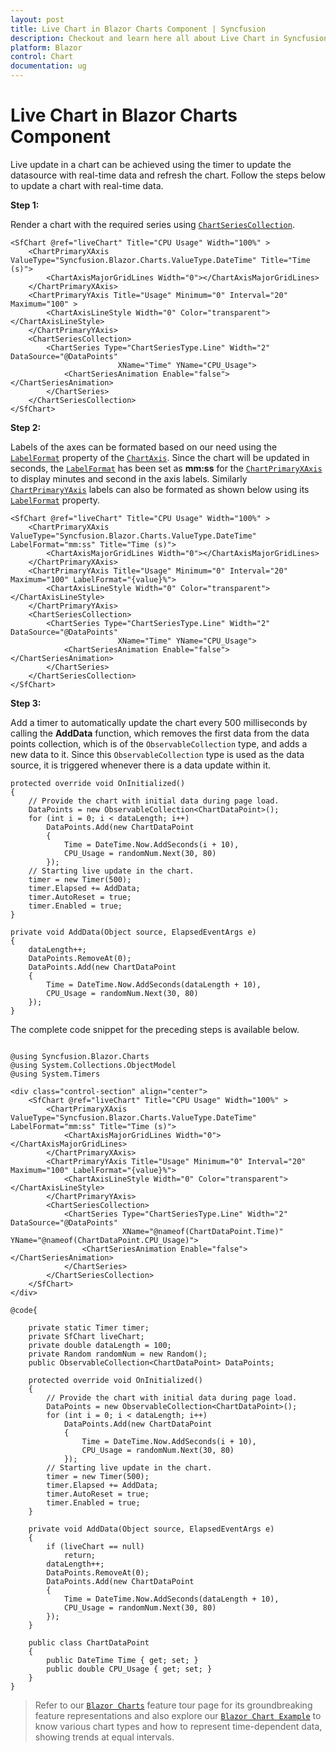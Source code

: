 ```yaml
---
layout: post
title: Live Chart in Blazor Charts Component | Syncfusion
description: Checkout and learn here all about Live Chart in Syncfusion Blazor Charts component and much more details.
platform: Blazor
control: Chart
documentation: ug
---
```


<!-- markdownlint-disable MD036 -->

# Live Chart in Blazor Charts Component

Live update in a chart can be achieved using the timer to update the datasource with real-time data and refresh the chart. Follow the steps below to update a chart with real-time data.

**Step 1:**

Render a chart with the required series using [`ChartSeriesCollection`](https://help.syncfusion.com/cr/blazor/Syncfusion.Blazor.Charts.ChartSeriesCollection.html).

```cshtml
<SfChart @ref="liveChart" Title="CPU Usage" Width="100%" >
    <ChartPrimaryXAxis ValueType="Syncfusion.Blazor.Charts.ValueType.DateTime" Title="Time (s)">
        <ChartAxisMajorGridLines Width="0"></ChartAxisMajorGridLines>
    </ChartPrimaryXAxis>
    <ChartPrimaryYAxis Title="Usage" Minimum="0" Interval="20" Maximum="100" >
        <ChartAxisLineStyle Width="0" Color="transparent"></ChartAxisLineStyle>
    </ChartPrimaryYAxis>
    <ChartSeriesCollection>
        <ChartSeries Type="ChartSeriesType.Line" Width="2" DataSource="@DataPoints"
                        XName="Time" YName="CPU_Usage">
            <ChartSeriesAnimation Enable="false"></ChartSeriesAnimation>
        </ChartSeries>
    </ChartSeriesCollection>
</SfChart>
```

**Step 2:**

Labels of the axes can be formated based on our need using the [`LabelFormat`](https://help.syncfusion.com/cr/blazor/Syncfusion.Blazor.Charts.ChartCommonAxis.html#Syncfusion_Blazor_Charts_ChartCommonAxis_Format) property of the [`ChartAxis`](https://help.syncfusion.com/cr/blazor/Syncfusion.Blazor.Charts.ChartAxis.html). Since the chart will be updated in seconds, the [`LabelFormat`](https://help.syncfusion.com/cr/blazor/Syncfusion.Blazor.Charts.ChartCommonAxis.html#Syncfusion_Blazor_Charts_ChartCommonAxis_Format) has been set as **mm:ss** for the [`ChartPrimaryXAxis`](https://help.syncfusion.com/cr/blazor/Syncfusion.Blazor.Charts.ChartPrimaryXAxis.html) to display minutes and second in the axis labels. Similarly [`ChartPrimaryYAxis`](https://help.syncfusion.com/cr/blazor/Syncfusion.Blazor.Charts.ChartPrimaryYAxis.html) labels can also be formated as shown below using its [`LabelFormat`](https://help.syncfusion.com/cr/blazor/Syncfusion.Blazor.Charts.ChartCommonAxis.html#Syncfusion_Blazor_Charts_ChartCommonAxis_Format) property.

```cshtml
<SfChart @ref="liveChart" Title="CPU Usage" Width="100%" >
    <ChartPrimaryXAxis ValueType="Syncfusion.Blazor.Charts.ValueType.DateTime" LabelFormat="mm:ss" Title="Time (s)">
        <ChartAxisMajorGridLines Width="0"></ChartAxisMajorGridLines>
    </ChartPrimaryXAxis>
    <ChartPrimaryYAxis Title="Usage" Minimum="0" Interval="20" Maximum="100" LabelFormat="{value}%">
        <ChartAxisLineStyle Width="0" Color="transparent"></ChartAxisLineStyle>
    </ChartPrimaryYAxis>
    <ChartSeriesCollection>
        <ChartSeries Type="ChartSeriesType.Line" Width="2" DataSource="@DataPoints"
                        XName="Time" YName="CPU_Usage">
            <ChartSeriesAnimation Enable="false"></ChartSeriesAnimation>
        </ChartSeries>
    </ChartSeriesCollection>
</SfChart>
```

**Step 3:**

Add a timer to automatically update the chart every 500 milliseconds by calling the **AddData** function, which removes the first data from the data points collection, which is of the `ObservableCollection` type, and adds a new data to it. Since this `ObservableCollection` type is used as the data source, it is triggered whenever there is a data update within it.

```cshtml
protected override void OnInitialized()
{
    // Provide the chart with initial data during page load.
    DataPoints = new ObservableCollection<ChartDataPoint>();
    for (int i = 0; i < dataLength; i++)
        DataPoints.Add(new ChartDataPoint
        {
            Time = DateTime.Now.AddSeconds(i + 10),
            CPU_Usage = randomNum.Next(30, 80)
        });
    // Starting live update in the chart.
    timer = new Timer(500);
    timer.Elapsed += AddData;
    timer.AutoReset = true;
    timer.Enabled = true;
}

private void AddData(Object source, ElapsedEventArgs e)
{
    dataLength++;
    DataPoints.RemoveAt(0);
    DataPoints.Add(new ChartDataPoint
    {
        Time = DateTime.Now.AddSeconds(dataLength + 10),
        CPU_Usage = randomNum.Next(30, 80)
    });
}
```

The complete code snippet for the preceding steps is available below.

```cshtml

@using Syncfusion.Blazor.Charts
@using System.Collections.ObjectModel
@using System.Timers

<div class="control-section" align="center">
    <SfChart @ref="liveChart" Title="CPU Usage" Width="100%" >
        <ChartPrimaryXAxis ValueType="Syncfusion.Blazor.Charts.ValueType.DateTime" LabelFormat="mm:ss" Title="Time (s)">
            <ChartAxisMajorGridLines Width="0"></ChartAxisMajorGridLines>
        </ChartPrimaryXAxis>
        <ChartPrimaryYAxis Title="Usage" Minimum="0" Interval="20" Maximum="100" LabelFormat="{value}%">
            <ChartAxisLineStyle Width="0" Color="transparent"></ChartAxisLineStyle>
        </ChartPrimaryYAxis>
        <ChartSeriesCollection>
            <ChartSeries Type="ChartSeriesType.Line" Width="2" DataSource="@DataPoints"
                         XName="@nameof(ChartDataPoint.Time)" YName="@nameof(ChartDataPoint.CPU_Usage)">
                <ChartSeriesAnimation Enable="false"></ChartSeriesAnimation>
            </ChartSeries>
        </ChartSeriesCollection>
    </SfChart>
</div>

@code{

    private static Timer timer;
    private SfChart liveChart;
    private double dataLength = 100;
    private Random randomNum = new Random();
    public ObservableCollection<ChartDataPoint> DataPoints;

    protected override void OnInitialized()
    {
        // Provide the chart with initial data during page load.
        DataPoints = new ObservableCollection<ChartDataPoint>();
        for (int i = 0; i < dataLength; i++)
            DataPoints.Add(new ChartDataPoint
            {
                Time = DateTime.Now.AddSeconds(i + 10),
                CPU_Usage = randomNum.Next(30, 80)
            });
        // Starting live update in the chart.
        timer = new Timer(500);
        timer.Elapsed += AddData;
        timer.AutoReset = true;
        timer.Enabled = true;
    }

    private void AddData(Object source, ElapsedEventArgs e)
    {
        if (liveChart == null)
            return;
        dataLength++;
        DataPoints.RemoveAt(0);
        DataPoints.Add(new ChartDataPoint
        {
            Time = DateTime.Now.AddSeconds(dataLength + 10),
            CPU_Usage = randomNum.Next(30, 80)
        });
    }

    public class ChartDataPoint
    {
        public DateTime Time { get; set; }
        public double CPU_Usage { get; set; }
    }
}

```

> Refer to our [`Blazor Charts`](https://www.syncfusion.com/blazor-components/blazor-charts) feature tour page for its groundbreaking feature representations and also explore our [`Blazor Chart Example`](https://blazor.syncfusion.com/demos/chart/line?theme=bootstrap4) to know various chart types and how to represent time-dependent data, showing trends at equal intervals.